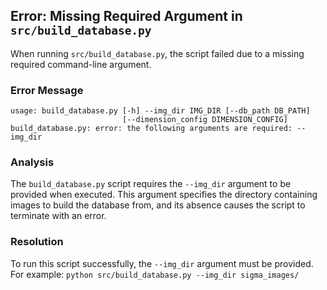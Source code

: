 ## Error: Missing Required Argument in `src/build_database.py`

When running `src/build_database.py`, the script failed due to a missing required command-line argument.

### Error Message

```
usage: build_database.py [-h] --img_dir IMG_DIR [--db_path DB_PATH]
                         [--dimension_config DIMENSION_CONFIG]
build_database.py: error: the following arguments are required: --img_dir
```

### Analysis

The `build_database.py` script requires the `--img_dir` argument to be provided when executed. This argument specifies the directory containing images to build the database from, and its absence causes the script to terminate with an error.

### Resolution

To run this script successfully, the `--img_dir` argument must be provided. For example:
`python src/build_database.py --img_dir sigma_images/`
